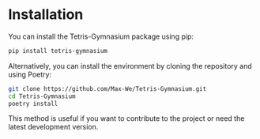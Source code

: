 # Installation

You can install the Tetris-Gymnasium package using pip:

```bash
pip install tetris-gymnasium
```

Alternatively, you can install the environment by cloning the repository and using Poetry:

```bash
git clone https://github.com/Max-We/Tetris-Gymnasium.git
cd Tetris-Gymnasium
poetry install
```

This method is useful if you want to contribute to the project or need the latest development version.
